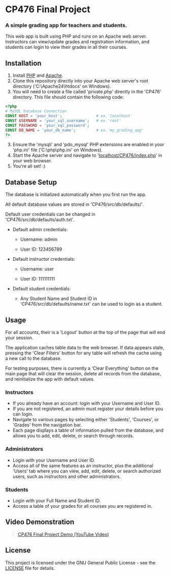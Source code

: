 # CP476 Final Project
### A simple grading app for teachers and students.

This web app is built using PHP and runs on an Apache web server.
Instructors can view/update grades and registration information,
and students can login to view their grades in all their courses.

## Installation

1. Install [PHP](https://windows.php.net/qa/) and [Apache](https://www.apachelounge.com/download/).
2. Clone this repository directly into your Apache web server's root directory ('C:\Apache24\htdocs\' on Windows).
3. You will need to create a file called 'private.php' directly in the 'CP476' directory. This file should contain the following code:
```php
<?php
# MySQL Database Connection
CONST HOST = 'your_host';               # ex.'localhost'
CONST USERNAME = 'your_sql_username';   # ex.'root'
CONST PASSWORD = 'your_sql_password';   
CONST DB_NAME = 'your_db_name';         # ex.'my_grading_app'
?>
```
3. Ensure the 'mysqli' and 'pdo_mysql' PHP extensions are enabled in your 'php.ini' file ('C:\php\php.ini' on Windows).
4. Start the Apache server and navigate to '[localhost/CP476/index.php](http://localhost/CP476/index.php)' in your web browser.
5. You're all set! :)

## Database Setup

The database is initialized automatically when you first run the app.

All default database values are stored in 'CP476/src/db/defaults/'. 

Default user credentials can be changed in 'CP476/src/db/defaults/auth.txt'.

  * Default admin credentials:

    * Username: admin

    * User ID:  123456789

  * Default instructor credentials:

    * Username: user

    * User ID:  111111111

  * Default student credentials:
  
      * Any Student Name and Student ID in 'CP476/src/db/defaults/name.txt' can be used to login as a student.

## Usage

For all accounts, their is a 'Logout' button at the top of the page that will end your session.

The application caches table data to the web browser. If data appears stale, pressing the 'Clear Filters' button for any table will refresh the cache using a new call to the database.

For testing purposes, there is currently a 'Clear Everything' button on the main page that will clear the session, delete all records from the database, and reinitialize the app with default values.

### Instructors
* If you already have an account: login with your Username  and User ID.
* If you are not registered, an admin must register your details before you can login.
* Navigate to various pages by selecting either 'Students', 'Courses', or 'Grades' from the navigation bar.
* Each page displays a table of information pulled from the database, and allows you to add, edit, delete, or search through records.

### Administrators
* Login with your Username and User ID.
* Access all of the same features as an instructor, plus the additional 'Users' tab where you can view, add, edit, delete, or search authorized users, such as instructors and other administrators.

### Students
* Login with your Full Name and Student ID.
* Access a table of your grades for all courses you are registered in.

## Video Demonstration

> [CP476 Final Project Demo (YouTube Video)](https://www.youtube.com/watch?v=6ppifiezMik)

## License

This project is licensed under the GNU General Public License - see the [LICENSE](LICENSE) file for details.